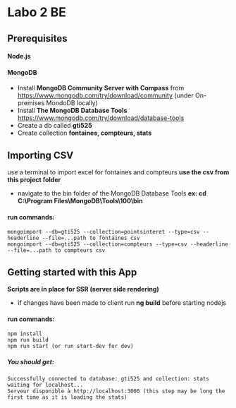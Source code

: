 # Labo 2 BE

## Prerequisites

#### Node.js
#### MongoDB 

- Install <b>MongoDB Community Server with Compass</b> from https://www.mongodb.com/try/download/community
(under On-premises  MondoDB locally)
- Install <b>The MongoDB Database Tools</b> https://www.mongodb.com/try/download/database-tools
- Create a db called <b>gti525</b>
- Create collection <b>fontaines, compteurs, stats</b>
## Importing CSV
use a terminal to import excel for fontaines and compteurs <b> use the csv from this project folder</b>

- navigate to the bin folder of the MongoDB Database Tools
  <b>ex: cd C:\Program Files\MongoDB\Tools\100\bin</b>
#### run commands:
    mongoimport --db=gti525 --collection=pointsinteret --type=csv --headerline --file=...path to fontaines csv
    mongoimport --db=gti525 --collection=compteurs --type=csv --headerline --file=...path to compteurs csv


## Getting started with this App
<b>Scripts are in place for SSR (server side rendering)</b>
- if changes have been made to client run <b>ng build</b> before starting nodejs
#### run commands:
    npm install
    npm run build
    npm run start (or run start-dev for dev)
##### You should get:
    Successfully connected to database: gti525 and collection: stats
    waiting for localhost...
    Serveur disponible à http://localhost:3000 (this step may be long the first time as it is loading the stats)
